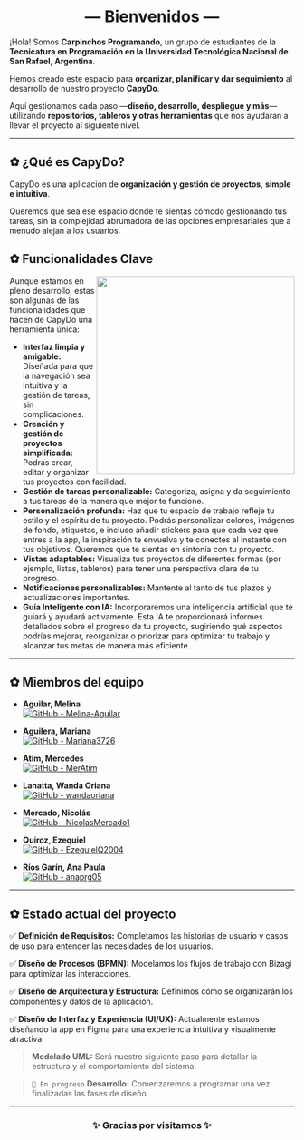 <div align="center">
  
# — Bienvenidos —

</div>

¡Hola! Somos **Carpinchos Programando**, un grupo de estudiantes de la **Tecnicatura en Programación en la Universidad Tecnológica Nacional de San Rafael, Argentina**.  

Hemos creado este espacio para **organizar, planificar y dar seguimiento** al desarrollo de nuestro proyecto **CapyDo**. 

Aquí gestionamos cada paso —**diseño, desarrollo, despliegue y más**— utilizando **repositorios, tableros y otras herramientas** que nos ayudaran a llevar el proyecto al siguiente nivel.  

---

 
## ✿ ¿Qué es CapyDo?



CapyDo es una aplicación de **organización y gestión de proyectos**, **simple e intuitiva**.

Queremos que sea ese espacio donde te sientas cómodo gestionando tus tareas, sin la complejidad abrumadora de las opciones empresariales que a menudo alejan a los usuarios.  

<h2> ✿ Funcionalidades Clave </h2> 
 <img align="right" width=350px src="https://github.com/user-attachments/assets/f47946c7-5dba-4988-b32f-510d0b3e11b7" />
 
Aunque estamos en pleno desarrollo, estas son algunas de las funcionalidades que hacen de CapyDo una herramienta única:



- **Interfaz limpia y amigable:** Diseñada para que la navegación sea intuitiva y la gestión de tareas, sin complicaciones.
- **Creación y gestión de proyectos simplificada:** Podrás crear, editar y organizar tus proyectos con facilidad.
- **Gestión de tareas personalizable:** Categoriza, asigna y da seguimiento a tus tareas de la manera que mejor te funcione.
- **Personalización profunda:** Haz que tu espacio de trabajo refleje tu estilo y el espíritu de tu proyecto. Podrás personalizar colores, imágenes de fondo, etiquetas, e incluso añadir stickers para que cada vez que entres a la app, la inspiración te envuelva y te conectes al instante con tus objetivos. Queremos que te sientas en sintonía con tu proyecto.
- **Vistas adaptables:** Visualiza tus proyectos de diferentes formas (por ejemplo, listas, tableros) para tener una perspectiva clara de tu progreso.
- **Notificaciones personalizables:** Mantente al tanto de tus plazos y actualizaciones importantes.
- **Guía Inteligente con IA:** Incorporaremos una inteligencia artificial que te guiará y ayudará activamente. Esta IA te proporcionará informes detallados sobre el progreso de tu proyecto, sugiriendo qué aspectos podrías mejorar, reorganizar o priorizar para optimizar tu trabajo y alcanzar tus metas de manera más eficiente.


---

## ✿ Miembros del equipo


- **Aguilar, Melina**  
[![GitHub - Melina-Aguilar](https://img.shields.io/badge/GitHub-Melina--Aguilar-blue?logo=github)](https://github.com/Melina-Aguilar)

- **Aguilera, Mariana**  
  [![GitHub - Mariana3726](https://img.shields.io/badge/GitHub-Mariana3726-blue?logo=github)](https://github.com/Mariana3726)


- **Atim, Mercedes**  
  [![GitHub - MerAtim](https://img.shields.io/badge/GitHub-MerAtim-blue?logo=github)](https://github.com/MerAtim) 


- **Lanatta, Wanda Oriana**  
  [![GitHub - wandaoriana](https://img.shields.io/badge/GitHub-wandaoriana-blue?logo=github)](https://github.com/wandaoriana)


- **Mercado, Nicolás**  
  [![GitHub - NicolasMercado1](https://img.shields.io/badge/GitHub-NicolasMercado1-blue?logo=github)](https://github.com/NicolasMercado1)


- **Quiroz, Ezequiel**  
   [![GitHub - EzequielQ2004](https://img.shields.io/badge/GitHub-EzequielQ2004-blue?logo=github)](https://github.com/EzequielQ2004) 


- **Ríos Garín, Ana Paula**  
  [![GitHub - anaprg05](https://img.shields.io/badge/GitHub-anaprg05-blue?logo=github)](https://github.com/anaprg05) 

---

## ✿ Estado actual del proyecto

✅ **Definición de Requisitos:** Completamos las historias de usuario y casos de uso para entender las necesidades de los usuarios.

✅ **Diseño de Procesos (BPMN):** Modelamos los flujos de trabajo con Bizagi para optimizar las interacciones.

✅ **Diseño de Arquitectura y Estructura:** Definimos cómo se organizarán los componentes y datos de la aplicación.

✅ **Diseño de Interfaz y Experiencia (UI/UX):** Actualmente estamos diseñando la app en Figma para una experiencia intuitiva y visualmente atractiva.

> **Modelado UML:** Será nuestro siguiente paso para detallar la estructura y el comportamiento del sistema.

> `🚧 En progreso` **Desarrollo:** Comenzaremos a programar una vez finalizadas las fases de diseño.

---
<div align="center">
  
### ✨ Gracias por visitarnos ✨

</div>
